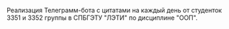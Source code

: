 Реализация Телеграмм-бота с цитатами на каждый день от студенток 3351 и 3352 группы в СПБГЭТУ "ЛЭТИ" по дисциплине "ООП".

